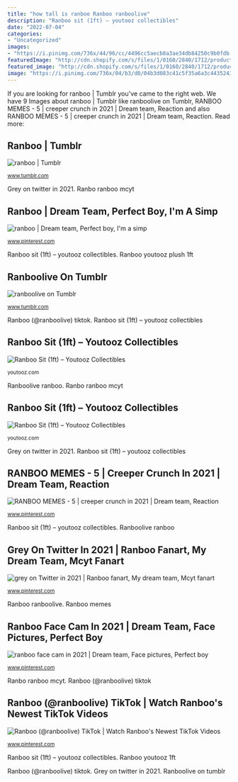 ```yaml
---
title: "how tall is ranboo Ranboo ranboolive"
description: "Ranboo sit (1ft) – youtooz collectibles"
date: "2022-07-04"
categories:
- "Uncategorized"
images:
- "https://i.pinimg.com/736x/44/96/cc/4496cc5aecb8a3ae34db84250c9b0fdb.jpg"
featuredImage: "http://cdn.shopify.com/s/files/1/0160/2840/1712/products/ranboo-sit-min_1_-vhfz.png?v=1625077454"
featured_image: "http://cdn.shopify.com/s/files/1/0160/2840/1712/products/ranboo-sit-min_1_-vhfz.png?v=1625077454"
image: "https://i.pinimg.com/736x/04/b3/d0/04b3d083c41c5f35a6a3c44352436158.jpg"
---
```


If you are looking for ranboo | Tumblr you've came to the right web. We have 9 Images about ranboo | Tumblr like ranboolive on Tumblr, RANBOO MEMES - 5 | creeper crunch in 2021 | Dream team, Reaction and also RANBOO MEMES - 5 | creeper crunch in 2021 | Dream team, Reaction. Read more:

## Ranboo | Tumblr

![ranboo | Tumblr](https://64.media.tumblr.com/6001d944a1847019a7b561c89aa41b2d/6f95e9af7a8fdb5e-4a/s2560x500/681396ad14c3962b0af0faef7468183c98be5d8c.jpg "Ranboo ranboolive")

<small>www.tumblr.com</small>

Grey on twitter in 2021. Ranbo ranboo mcyt

## Ranboo | Dream Team, Perfect Boy, I&#039;m A Simp

![ranboo | Dream team, Perfect boy, I&#039;m a simp](https://i.pinimg.com/736x/04/b3/d0/04b3d083c41c5f35a6a3c44352436158.jpg "Ranboo ranboolive")

<small>www.pinterest.com</small>

Ranboo sit (1ft) – youtooz collectibles. Ranboo youtooz plush 1ft

## Ranboolive On Tumblr

![ranboolive on Tumblr](https://64.media.tumblr.com/3662fb3d43efe65376086dfe2a7ee48b/4ec7b541a7673b59-b7/s640x960/b631c406597686cea1bfb7a4f846170bf1253341.png "Ranboo sit (1ft) – youtooz collectibles")

<small>www.tumblr.com</small>

Ranboo (@ranboolive) tiktok. Ranboo sit (1ft) – youtooz collectibles

## Ranboo Sit (1ft) – Youtooz Collectibles

![Ranboo Sit (1ft) – Youtooz Collectibles](http://cdn.shopify.com/s/files/1/0160/2840/1712/products/ranboo-sit-min_1_-vhfz.png?v=1625077454 "Ranboo ranboolive")

<small>youtooz.com</small>

Ranboolive ranboo. Ranbo ranboo mcyt

## Ranboo Sit (1ft) – Youtooz Collectibles

![Ranboo Sit (1ft) – Youtooz Collectibles](https://cdn.shopify.com/s/files/1/0160/2840/1712/products/ranboo_sitplush_website_photo_nh_square_02-n6i8.png?v=1625077454 "Ranboo youtooz plush 1ft")

<small>youtooz.com</small>

Grey on twitter in 2021. Ranboo sit (1ft) – youtooz collectibles

## RANBOO MEMES - 5 | Creeper Crunch In 2021 | Dream Team, Reaction

![RANBOO MEMES - 5 | creeper crunch in 2021 | Dream team, Reaction](https://i.pinimg.com/736x/64/e9/0d/64e90d0d432a2792db3636e2cd80f6d8.jpg "Ranboo ranboolive")

<small>www.pinterest.com</small>

Ranboo sit (1ft) – youtooz collectibles. Ranboolive ranboo

## Grey On Twitter In 2021 | Ranboo Fanart, My Dream Team, Mcyt Fanart

![grey on Twitter in 2021 | Ranboo fanart, My dream team, Mcyt fanart](https://i.pinimg.com/736x/44/96/cc/4496cc5aecb8a3ae34db84250c9b0fdb.jpg "Ranboo face cam in 2021")

<small>www.pinterest.com</small>

Ranboo ranboolive. Ranboo memes

## Ranboo Face Cam In 2021 | Dream Team, Face Pictures, Perfect Boy

![ranboo face cam in 2021 | Dream team, Face pictures, Perfect boy](https://i.pinimg.com/736x/1a/6b/37/1a6b37575c81e430c16caf0937e23796.jpg "Grey on twitter in 2021")

<small>www.pinterest.com</small>

Ranbo ranboo mcyt. Ranboo (@ranboolive) tiktok

## Ranboo (@ranboolive) TikTok | Watch Ranboo&#039;s Newest TikTok Videos

![Ranboo (@ranboolive) TikTok | Watch Ranboo&#039;s Newest TikTok Videos](https://i.pinimg.com/originals/f6/4b/08/f64b08914e0e50e128d09d9ff29936bd.jpg "Ranboo youtooz 1ft")

<small>www.pinterest.com</small>

Ranboo sit (1ft) – youtooz collectibles. Ranboo youtooz 1ft

Ranboo (@ranboolive) tiktok. Grey on twitter in 2021. Ranboolive on tumblr
